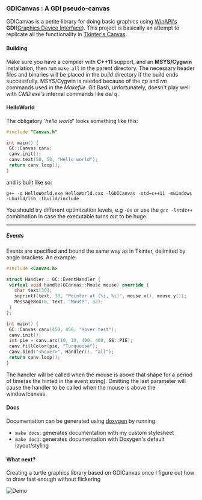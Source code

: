 ### GDICanvas : A GDI pseudo-canvas

GDICanvas is a petite library for doing basic graphics using  [WinAPI's][1] **GDI**([Graphics Device Interface][2]).
This project is basically an attempt to replicate all the functionality in [Tkinter's Canvas][3].

#### Building

Make sure you have a compiler with **C++11** support, and an **MSYS/Cygwin** installation,
then run `make all` in the parent directory.
The necessary header files and binaries will be placed in the *build*
directory if the build ends successfully.
MSYS/Cygwin is needed because of the *cp* and *rm* commands used in the *Makefile*.
Git Bash, unfortunately, doesn't play well with *CMD.exe's* internal commands like *del q*.

#### HelloWorld
The obligatory *'hello world'* looks something like this:

```C++
#include "Canvas.h"

int main() {
 GC::Canvas canv;
 canv.init();
 canv.text(50, 50, "Hello world");
 return canv.loop();
}
```

and is built like so:

    g++ -o HelloWorld.exe HelloWorld.cxx -lGDICanvas -std=c++11 -mwindows -Lbuild/lib -Ibuild/include

You should try different optimization levels, e.g `-Os` or use the `gcc -lstdc++`
combination in case the executable turns out to be huge.

_____

##### Events
Events are specified and bound the same way as in Tkinter, delimited by angle
brackets. An example:

```C++
#include <Canvas.h>

struct Handler : GC::EventHandler {
 virtual void handle(GCanvas::Mouse mouse) override {
   char text[30];
   snprintf(text, 30, "Pointer at (%i, %i)", mouse.x(), mouse.y());
   MessageBox(0, text, "Mouse", 32);
 }
};

int main() {
 GC::Canvas canv(450, 450, "Hover test");
 canv.init();
 int pie = canv.arc(10, 10, 400, 400, GS::PIE);
 canv.fillColor(pie, "Turquoise");
 canv.bind("<hover>", Handler(), "all");
 return canv.loop();
}

```

The handler will be called when the mouse is above that shape for a period of
time(as the hinted in the event string). Omitting the last parameter will cause
the handler to be called when the mouse is above the window/canvas.

#### Docs
Documentation can be generated using [doxygen][4] by running:
  + `make docs`: generates documentation with my custom stylesheet
  + `make doc1`: generates documentation with Doxygen's default layout/styling

#### What next?
Creating a turtle graphics library based on GDICanvas once I figure out how to draw
fast enough without flickering

![Demo](http://i.imgur.com/z9dLXFz.gif)

[1]: http://msdn.microsoft.com/en-us/library/ff818516.aspx
[2]: http://msdn.microsoft.com/en-us/library/windows/desktop/dd145203.aspx
[3]: http://www.effbot.org/tkinterbook/canvas.htm
[4]: http://www.doxygen.org/index.html
